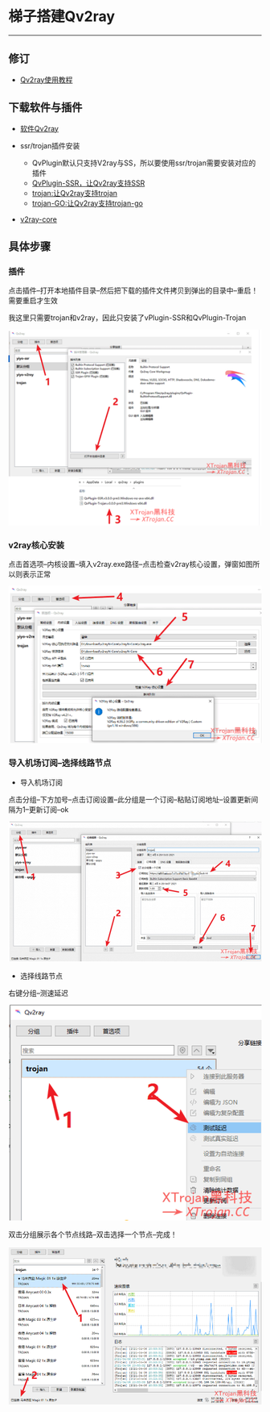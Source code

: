 # 梯子搭建Qv2ray

-----

## 修订

+   [Qv2ray使用教程](https://xtrojan.cc/client/qv2ray%e4%bd%bf%e7%94%a8%e6%95%99%e7%a8%8b.html)

## 下载软件与插件

+   [软件Qv2ray](https://github.com/Qv2ray/Qv2ray)

+   ssr/trojan插件安装
    *   QvPlugin默认只支持V2ray与SS，所以要使用ssr/trojan需要安装对应的插件
    *   [QvPlugin-SSR，让Qv2ray支持SSR](https://github.com/Qv2ray/QvPlugin-SSR/releases/)
    *   [trojan:让Qv2ray支持trojan](https://github.com/Qv2ray/QvPlugin-Trojan/releases/)
    *   [trojan-GO:让Qv2ray支持trojan-go](https://github.com/Qv2ray/QvPlugin-Trojan-Go/releases)

+   [v2ray-core](https://github.com/v2fly/v2ray-core)

## 具体步骤

### 插件

点击插件–打开本地插件目录–然后把下载的插件文件拷贝到弹出的目录中–重启！需要重启才生效

我这里只需要trojan和v2ray，因此只安装了vPlugin-SSR和QvPlugin-Trojan

![](../images/2021/10/20211015220336.png)

### v2ray核心安装

点击首选项–内核设置–填入v2ray.exe路径–点击检查v2ray核心设置，弹窗如图所以则表示正常

![](../images/2021/10/20211015220440.png)

### 导入机场订阅–选择线路节点

+   导入机场订阅

点击分组–下方加号–点击订阅设置–此分组是一个订阅–粘贴订阅地址–设置更新间隔为1–更新订阅–ok

![](../images/2021/10/20211015220506.png)

+   选择线路节点

右键分组–测速延迟

![](../images/2021/10/20211015220536.png)

双击分组展示各个节点线路–双击选择一个节点–完成！

![](../images/2021/10/20211015220558.png)
